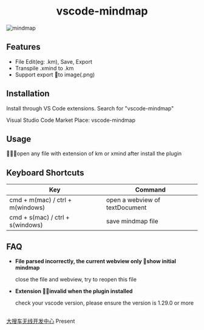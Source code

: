<p>
  <h1 align="center">vscode-mindmap</h1>
</p>

![mindmap](https://img.souche.com/f2e/1eadd508ee3488cb815b44c723c7154a.gif)

## Features

-  File Edit(eg: .km), Save, Export
-  Transpile .xmind to .km
-  Support export to image(.png)

## Installation

  Install through VS Code extensions. Search for "vscode-mindmap"

  Visual Studio Code Market Place: vscode-mindmap

## Usage

  open any file with extension of km or xmind after install the plugin

## Keyboard Shortcuts

| Key                                               | Command                      |
| ------------------------------------------------- | ---------------------------- |
| cmd + m(mac) / ctrl + m(windows)                  | open a webview of textDocument |
| cmd + s(mac) / ctrl + s(windows)                  | save mindmap file            |

## FAQ
  - **File parsed incorrectly, the current webview only show initial mindmap**
  
    close the file and webview, try to reopen this file

  - **Extension invalid when the plugin installed**

    check your vscode version, please ensure the version is 1.29.0 or more

## 

[大搜车无线开发中心](https://blog.souche.com/tag/frontend/) Present